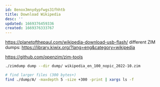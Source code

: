 ```yaml
---
id: 8enox3mnydypfwgs31fhhtb
title: Download Wikipedia
desc: ''
updated: 1669376459336
created: 1669376333767
---
```


https://planetofthepaul.com/wikipedia-download-usb-flash/
different ZIM dumps: https://library.kiwix.org/?lang=eng&category=wikipedia


https://github.com/openzim/zim-tools
```bash
./zimdump dump --dir dump/ wikipedia_en_100_nopic_2022-10.zim

# find larger files (300 bytes+)
find ./dump/A/ -maxdepth 5 -size +300 -print | xargs ls -f
```

